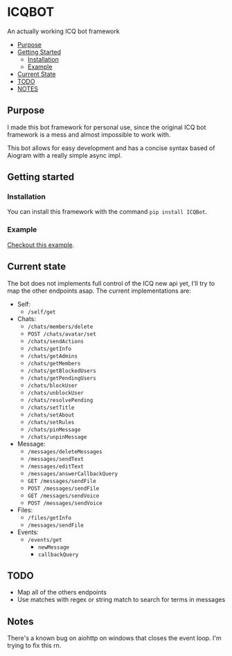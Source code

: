 # ICQBOT
An actually working ICQ bot framework

- [Purpose](https://github.com/kamuridesu/ICQBotPy#purpose)
- [Getting Started](https://github.com/kamuridesu/ICQBotPy#getting-started)
	- [Installation](https://github.com/kamuridesu/ICQBotPy/README.md#installation)
	- [Example](https://github.com/kamuridesu/ICQBotPy/README.md#example)
- [Current State](https://github.com/kamuridesu/ICQBotPy#current-state)
- [TODO](https://github.com/kamuridesu/ICQBotPy#todo)
- [NOTES](https://github.com/kamuridesu/ICQBotPy#notes)


## Purpose
I made this bot framework for personal use, since the original ICQ bot framework is a mess and almost impossible to work with.

This bot allows for easy development and has a concise syntax based of Aiogram with a really simple async impl.

## Getting started
### Installation
You can install this framework with the command `pip install ICQBot`.
### Example
[Checkout this example](https://github.com/kamuridesu/ICQBotPy/blob/main/example.py).

## Current state
The bot does not implements full control of the ICQ new api yet, I'll try to map the other endpoints asap. The current implementations are:
- Self:
	- `/self/get`
- Chats:
	- `/chats/members/delete`
	- `POST /chats/avatar/set`
	- `/chats/sendActions`
	- `/chats/getInfo`
	- `/chats/getAdmins`
	- `/chats/getMembers`
	- `/chats/getBlockedUsers`
	- `/chats/getPendingUsers`
	- `/chats/blockUser`
	- `/chats/unblockUser`
	- `/chats/resolvePending`
	- `/chats/setTitle`
	- `/chats/setAbout`
	- `/chats/setRules`
	- `/chats/pinMessage`
	- `/chats/unpinMessage`
- Message:
	- `/messages/deleteMessages`
	- `/messages/sendText`
	- `/messages/editText`
	- `/messages/answerCallbackQuery`
	- `GET /messages/sendFile`
	- `POST /messages/sendFile`
	- `GET /messages/sendVoice`
	- `POST /messages/sendVoice`
- Files:
	- `/files/getInfo`
	- `/messages/sendFile`
- Events:
	- `/events/get`
		- `newMessage`
		- `callbackQuery`


## TODO
- Map all of the others endpoints
- Use matches with regex or string match to search for terms in messages

## Notes
There's a known bug on aiohttp on windows that closes the event loop. I'm trying to fix this rn.
